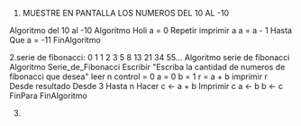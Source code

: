 1. MUESTRE EN PANTALLA LOS NUMEROS DEL 10 AL -10

Algoritmo del 10 al -10
Algoritmo Holi
	a = 0
	Repetir
		imprimir a
		a = a - 1
	Hasta Que a = -11
	FinAlgoritmo



2.serie de fibonacci: 0 1 1 2 3 5 8 13 21 34 55...
Algoritmo serie de fibonacci
Algoritmo Serie_de_Fibonacci
	Escribir "Escriba la cantidad de numeros de fibonacci que desea"
	leer n
	control = 0
	a = 0
	b = 1
	r = a + b
	imprimir r
	Desde resultado Desde 3 Hasta n Hacer
		c <- a + b
		Imprimir c
		a <- b
		b <- c
	FinPara
FinAlgoritmo

3. 


